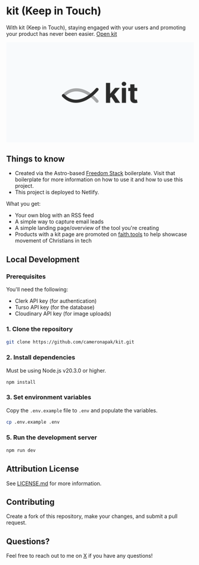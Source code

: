 # kit (Keep in Touch)

With kit (Keep in Touch), staying engaged with your users and promoting your product has never been easier.
[Open kit](https://kit.faith.tools)

![og-image](./public/og-image.png)

## Things to know

- Created via the Astro-based [Freedom Stack](https://github.com/cameronapak/freedom-stack) boilerplate. Visit that boilerplate for more information on how to use it and how to use this project.
- This project is deployed to Netlify.

What you get:

- Your own blog with an RSS feed
- A simple way to capture email leads
- A simple landing page/overview of the tool you're creating
- Products with a kit page are promoted on [faith.tools](https://faith.tools) to help showcase movement of Christians in tech

## Local Development

### Prerequisites

You'll need the following:

- Clerk API key (for authentication)
- Turso API key (for the database)
- Cloudinary API key (for image uploads)

### 1. Clone the repository

```bash
git clone https://github.com/cameronapak/kit.git
```

### 2. Install dependencies

Must be using Node.js v20.3.0 or higher.

```bash
npm install
```

### 3. Set environment variables

Copy the `.env.example` file to `.env` and populate the variables.

```bash
cp .env.example .env
```

### 5. Run the development server

```bash
npm run dev
```

## Attribution License

See [LICENSE.md](./LICENSE.md) for more information.

## Contributing

Create a fork of this repository, make your changes, and submit a pull request.

## Questions?

Feel free to reach out to me on [X](https://x.com/cameronpak) if you have any questions!

